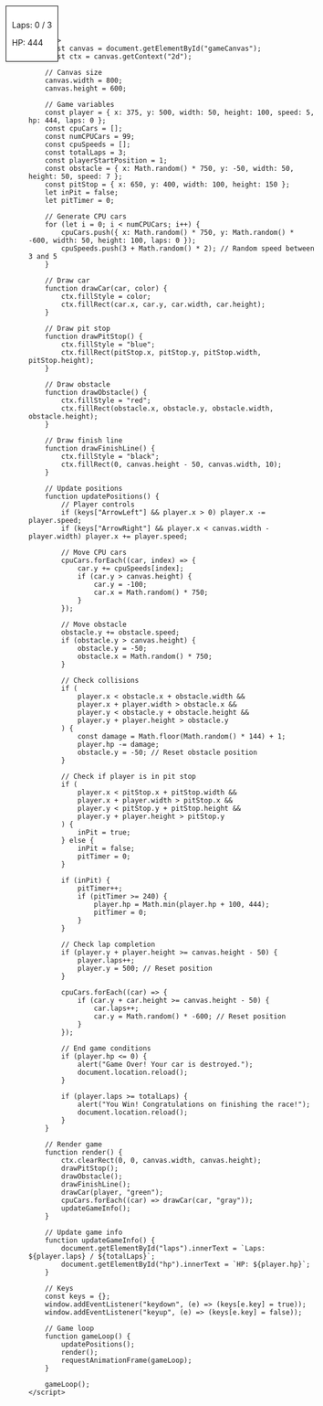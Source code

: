 <!DOCTYPE html>
<html lang="en">
<head>
    <meta charset="UTF-8">
    <meta name="viewport" content="width=device-width, initial-scale=1.0">
    <title>Racing Game with Pit Stop</title>
    <style>
        body {
            margin: 0;
            overflow: hidden;
        }
        canvas {
            display: block;
            background: #e0e0e0;
        }
        #gameInfo {
            position: fixed;
            top: 10px;
            left: 10px;
            background: white;
            padding: 10px;
            border: 1px solid black;
        }
    </style>
</head>
<body>
    <div id="gameInfo">
        <p id="laps">Laps: 0 / 3</p>
        <p id="hp">HP: 444</p>
    </div>
    <canvas id="gameCanvas"></canvas>

    <script>
        const canvas = document.getElementById("gameCanvas");
        const ctx = canvas.getContext("2d");

        // Canvas size
        canvas.width = 800;
        canvas.height = 600;

        // Game variables
        const player = { x: 375, y: 500, width: 50, height: 100, speed: 5, hp: 444, laps: 0 };
        const cpuCars = [];
        const numCPUCars = 99;
        const cpuSpeeds = [];
        const totalLaps = 3;
        const playerStartPosition = 1;
        const obstacle = { x: Math.random() * 750, y: -50, width: 50, height: 50, speed: 7 };
        const pitStop = { x: 650, y: 400, width: 100, height: 150 };
        let inPit = false;
        let pitTimer = 0;

        // Generate CPU cars
        for (let i = 0; i < numCPUCars; i++) {
            cpuCars.push({ x: Math.random() * 750, y: Math.random() * -600, width: 50, height: 100, laps: 0 });
            cpuSpeeds.push(3 + Math.random() * 2); // Random speed between 3 and 5
        }

        // Draw car
        function drawCar(car, color) {
            ctx.fillStyle = color;
            ctx.fillRect(car.x, car.y, car.width, car.height);
        }

        // Draw pit stop
        function drawPitStop() {
            ctx.fillStyle = "blue";
            ctx.fillRect(pitStop.x, pitStop.y, pitStop.width, pitStop.height);
        }

        // Draw obstacle
        function drawObstacle() {
            ctx.fillStyle = "red";
            ctx.fillRect(obstacle.x, obstacle.y, obstacle.width, obstacle.height);
        }

        // Draw finish line
        function drawFinishLine() {
            ctx.fillStyle = "black";
            ctx.fillRect(0, canvas.height - 50, canvas.width, 10);
        }

        // Update positions
        function updatePositions() {
            // Player controls
            if (keys["ArrowLeft"] && player.x > 0) player.x -= player.speed;
            if (keys["ArrowRight"] && player.x < canvas.width - player.width) player.x += player.speed;

            // Move CPU cars
            cpuCars.forEach((car, index) => {
                car.y += cpuSpeeds[index];
                if (car.y > canvas.height) {
                    car.y = -100;
                    car.x = Math.random() * 750;
                }
            });

            // Move obstacle
            obstacle.y += obstacle.speed;
            if (obstacle.y > canvas.height) {
                obstacle.y = -50;
                obstacle.x = Math.random() * 750;
            }

            // Check collisions
            if (
                player.x < obstacle.x + obstacle.width &&
                player.x + player.width > obstacle.x &&
                player.y < obstacle.y + obstacle.height &&
                player.y + player.height > obstacle.y
            ) {
                const damage = Math.floor(Math.random() * 144) + 1;
                player.hp -= damage;
                obstacle.y = -50; // Reset obstacle position
            }

            // Check if player is in pit stop
            if (
                player.x < pitStop.x + pitStop.width &&
                player.x + player.width > pitStop.x &&
                player.y < pitStop.y + pitStop.height &&
                player.y + player.height > pitStop.y
            ) {
                inPit = true;
            } else {
                inPit = false;
                pitTimer = 0;
            }

            if (inPit) {
                pitTimer++;
                if (pitTimer >= 240) {
                    player.hp = Math.min(player.hp + 100, 444);
                    pitTimer = 0;
                }
            }

            // Check lap completion
            if (player.y + player.height >= canvas.height - 50) {
                player.laps++;
                player.y = 500; // Reset position
            }

            cpuCars.forEach((car) => {
                if (car.y + car.height >= canvas.height - 50) {
                    car.laps++;
                    car.y = Math.random() * -600; // Reset position
                }
            });

            // End game conditions
            if (player.hp <= 0) {
                alert("Game Over! Your car is destroyed.");
                document.location.reload();
            }

            if (player.laps >= totalLaps) {
                alert("You Win! Congratulations on finishing the race!");
                document.location.reload();
            }
        }

        // Render game
        function render() {
            ctx.clearRect(0, 0, canvas.width, canvas.height);
            drawPitStop();
            drawObstacle();
            drawFinishLine();
            drawCar(player, "green");
            cpuCars.forEach((car) => drawCar(car, "gray"));
            updateGameInfo();
        }

        // Update game info
        function updateGameInfo() {
            document.getElementById("laps").innerText = `Laps: ${player.laps} / ${totalLaps}`;
            document.getElementById("hp").innerText = `HP: ${player.hp}`;
        }

        // Keys
        const keys = {};
        window.addEventListener("keydown", (e) => (keys[e.key] = true));
        window.addEventListener("keyup", (e) => (keys[e.key] = false));

        // Game loop
        function gameLoop() {
            updatePositions();
            render();
            requestAnimationFrame(gameLoop);
        }

        gameLoop();
    </script>
</body>
</html>
